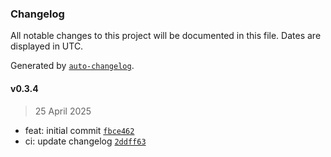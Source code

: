### Changelog

All notable changes to this project will be documented in this file. Dates are displayed in UTC.

Generated by [`auto-changelog`](https://github.com/CookPete/auto-changelog).

#### v0.3.4

> 25 April 2025

- feat: initial commit [`fbce462`](https://github.com/datr-tech/db-granul8/commit/fbce462bef83ba63131aa24e5ea25914316bc2a4)
- ci: update changelog [`2ddff63`](https://github.com/datr-tech/db-granul8/commit/2ddff631914100591f4645832586d820b36fff0f)
